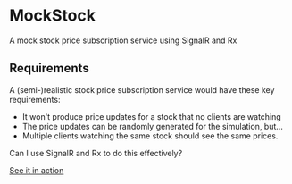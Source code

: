 MockStock
=========

A mock stock price subscription service using SignalR and Rx

## Requirements ##

A (semi-)realistic stock price subscription service would have these key requirements:

* It won't produce price updates for a stock that no clients are watching
* The price updates can be randomly generated for the simulation, but...
* Multiple clients watching the same stock should see the same prices.

Can I use SignalR and Rx to do this effectively?

[See it in action](http://mockstock.apphb.com/)